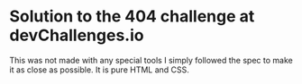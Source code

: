 # Solution to the 404 challenge at devChallenges.io

This was not made with any special tools I simply followed the spec to make it as close as possible. It is pure HTML and CSS.